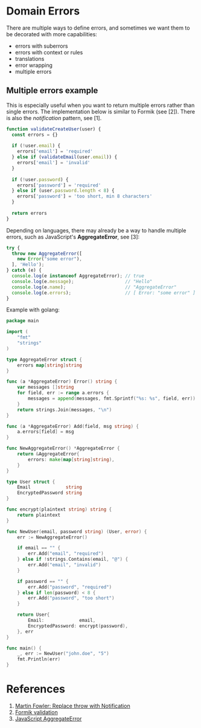 # Domain Errors


There are multiple ways to define errors, and sometimes we want them to be decorated with more capabilities:

- errors with suberrors
- errors with context or rules
- translations
- error wrapping
- multiple errors


## Multiple errors example

This is especially useful when you want to return multiple errors rather than single errors. The implementation below is similar to Formik (see [2]). There is also the _notification_ pattern, see [1]. 
```js
function validateCreateUser(user) {
  const errors = {}
  
  if (!user.email) {
    errors['email'] = 'required'
  } else if (validateEmail(user.email)) {
    errors['email'] = 'invalid'
  }
  
  if (!user.password) {
    errors['password'] = 'required'
  } else if (user.password.length < 8) {
    errors['password'] = 'too short, min 8 characters'
  }
  
  return errors
}
```

Depending on languages, there may already be a way to handle multiple errors, such as JavaScript's __AggregateError__, see [3]:
```js
try {
  throw new AggregateError([
    new Error("some error"),
  ], 'Hello');
} catch (e) {
  console.log(e instanceof AggregateError); // true
  console.log(e.message);                   // "Hello"
  console.log(e.name);                      // "AggregateError"
  console.log(e.errors);                    // [ Error: "some error" ]
}
```

Example with golang:

```go
package main

import (
	"fmt"
	"strings"
)

type AggregateError struct {
	errors map[string]string
}

func (a *AggregateError) Error() string {
	var messages []string
	for field, err := range a.errors {
		messages = append(messages, fmt.Sprintf("%s: %s", field, err))
	}
	return strings.Join(messages, "\n")
}

func (a *AggregateError) Add(field, msg string) {
	a.errors[field] = msg
}

func NewAggregateError() *AggregateError {
	return &AggregateError{
		errors: make(map[string]string),
	}
}

type User struct {
	Email             string
	EncryptedPassword string
}

func encrypt(plaintext string) string {
	return plaintext
}

func NewUser(email, password string) (User, error) {
	err := NewAggregateError()

	if email == "" {
		err.Add("email", "required")
	} else if !strings.Contains(email, "@") {
		err.Add("email", "invalid")
	}

	if password == "" {
		err.Add("password", "required")
	} else if len(password) < 8 {
		err.Add("password", "too short")
	}

	return User{
		Email:             email,
		EncryptedPassword: encrypt(password),
	}, err
}

func main() {
	_, err := NewUser("john.doe", "5")
	fmt.Println(err)
}
```

# References
1. [Martin Fowler: Replace throw with Notification](https://martinfowler.com/articles/replaceThrowWithNotification.html)
2. [Formik validation](https://formik.org/docs/guides/validation)
3. [JavaScript AggregateError](https://developer.mozilla.org/en-US/docs/Web/JavaScript/Reference/Global_Objects/AggregateError)
